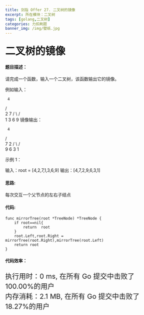 ```yaml
---
title: 剑指 Offer 27. 二叉树的镜像
excerpt: 所在模块：二叉树
tags: [golang,二叉树]
categories: 力扣刷题
banner_img: /img/壁纸.jpg
---
```


### <font size=6px>二叉树的镜像</font>

#### 题目描述：

请完成一个函数，输入一个二叉树，该函数输出它的镜像。

例如输入：

     4
   /   \
  2     7
 / \   / \
1   3 6   9
镜像输出：

     4
   /   \
  7     2
 / \   / \
9   6 3   1

 

示例 1：

输入：root = [4,2,7,1,3,6,9]
输出：[4,7,2,9,6,3,1]

#### 思路:

每次交互一个父节点的左右子结点

#### 代码:

```golang
func mirrorTree(root *TreeNode) *TreeNode {
    if root==nil{
        return  root
    }
    root.Left,root.Right = mirrorTree(root.Right),mirrorTree(root.Left)
    return root
}
```

#### 代码效率：

<p class="note note-primary"; style="font-size:22px">
   执行用时：0 ms, 在所有 Go 提交中击败了100.00%的用户<br>
   内存消耗：2.1 MB, 在所有 Go 提交中击败了18.27%的用户
</p>

